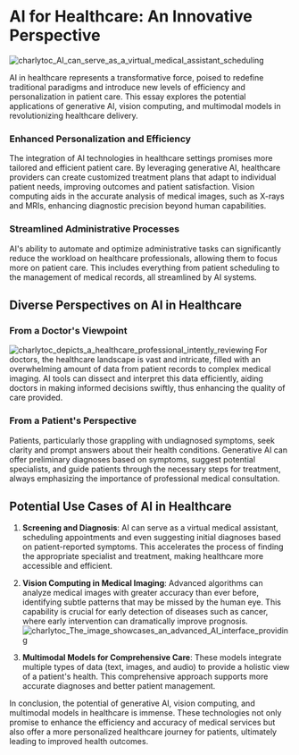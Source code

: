 # AI for Healthcare: An Innovative Perspective
![charlytoc_AI_can_serve_as_a_virtual_medical_assistant_scheduling](https://github.com/breatheco-de/applied-ai-syllabus/assets/107764250/d71f50fa-5c61-4258-acb4-bd02ecbecf88)


AI in healthcare represents a transformative force, poised to redefine traditional paradigms and introduce new levels of efficiency and personalization in patient care. This essay explores the potential applications of generative AI, vision computing, and multimodal models in revolutionizing healthcare delivery.

### Enhanced Personalization and Efficiency

The integration of AI technologies in healthcare settings promises more tailored and efficient patient care. By leveraging generative AI, healthcare providers can create customized treatment plans that adapt to individual patient needs, improving outcomes and patient satisfaction. Vision computing aids in the accurate analysis of medical images, such as X-rays and MRIs, enhancing diagnostic precision beyond human capabilities.

### Streamlined Administrative Processes

AI's ability to automate and optimize administrative tasks can significantly reduce the workload on healthcare professionals, allowing them to focus more on patient care. This includes everything from patient scheduling to the management of medical records, all streamlined by AI systems.

## Diverse Perspectives on AI in Healthcare

### From a Doctor's Viewpoint
![charlytoc_depicts_a_healthcare_professional_intently_reviewing](https://github.com/breatheco-de/applied-ai-syllabus/assets/107764250/497ef348-983e-4508-846f-e42ea4c85c65)
For doctors, the healthcare landscape is vast and intricate, filled with an overwhelming amount of data from patient records to complex medical imaging. AI tools can dissect and interpret this data efficiently, aiding doctors in making informed decisions swiftly, thus enhancing the quality of care provided.

### From a Patient's Perspective

Patients, particularly those grappling with undiagnosed symptoms, seek clarity and prompt answers about their health conditions. Generative AI can offer preliminary diagnoses based on symptoms, suggest potential specialists, and guide patients through the necessary steps for treatment, always emphasizing the importance of professional medical consultation.

## Potential Use Cases of AI in Healthcare

1. **Screening and Diagnosis**: AI can serve as a virtual medical assistant, scheduling appointments and even suggesting initial diagnoses based on patient-reported symptoms. This accelerates the process of finding the appropriate specialist and treatment, making healthcare more accessible and efficient.

2. **Vision Computing in Medical Imaging**: Advanced algorithms can analyze medical images with greater accuracy than ever before, identifying subtle patterns that may be missed by the human eye. This capability is crucial for early detection of diseases such as cancer, where early intervention can dramatically improve prognosis.
  ![charlytoc_The_image_showcases_an_advanced_AI_interface_providing](https://github.com/breatheco-de/applied-ai-syllabus/assets/107764250/48c29f5a-c3cf-4010-9295-537ba99c762f)


4. **Multimodal Models for Comprehensive Care**: These models integrate multiple types of data (text, images, and audio) to provide a holistic view of a patient's health. This comprehensive approach supports more accurate diagnoses and better patient management. 

In conclusion, the potential of generative AI, vision computing, and multimodal models in healthcare is immense. These technologies not only promise to enhance the efficiency and accuracy of medical services but also offer a more personalized healthcare journey for patients, ultimately leading to improved health outcomes.

